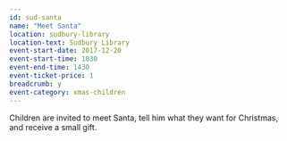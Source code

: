 ```yaml
---
id: sud-santa
name: "Meet Santa"
location: sudbury-library
location-text: Sudbury Library
event-start-date: 2017-12-20
event-start-time: 1030
event-end-time: 1430
event-ticket-price: 1
breadcrumb: y
event-category: xmas-children
---
```


Children are invited to meet Santa, tell him what they want for Christmas, and receive a small gift.
